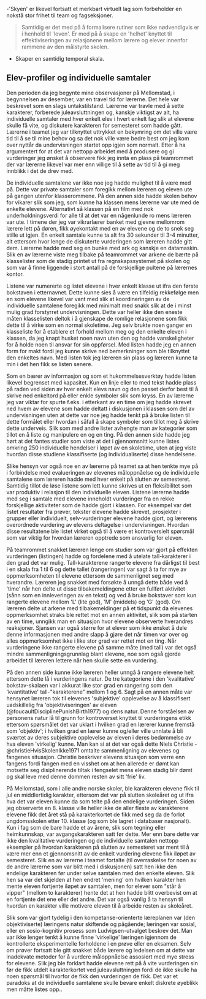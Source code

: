 -'Skyen' er likevel fortsatt et merkbart virtuelt lag som forbeholder en nokstå stor frihet til team og fagseksjoner.
>Samtidig er det med på å formalisere rutiner som ikke nødvendigvis er i henhold til 'loven'. Er med på å skape en 'helhet' knyttet til effektiviseringen av relasjonene mellom lærere og elever innenfor rammene av den målstyrte skolen.
- Skaper en samtidig temporal skala.


## Elev-profiler og individuelle samtaler

Den perioden da jeg begynte mine observasjoner på Mellomstad, i begynnelsen av desember, var en travel tid for lærerne. Det hele var beskrevet som en slags untakstilstand. Lærerne var travle med å sette karakterer, forberede juleavsluttningen og, kanskje viktigst av alt, ha individuelle samtaler med hver enkelt elev i hvert enkelt fag slik at elevene skulle få vite, og diskutere karakteren for semesteret som hadde gått. Lærerne i teamet jeg var tilknyttet uttrykket en bekymring om det ville være tid til å se til mine behov og sa det nok ville være bedre best om jeg kom over nyttår da undervisningen startet opp igjen som normalt. Etter å ha argumentert for at det var nettopp arbeidet med å produsere og gi vurderinger jeg ønsket å observere fikk jeg innta en plass på teamrommet der var lærerne likevel var mer enn villige til å sette av tid til å gi meg innblikk i det de drev med.

De individuelle samtalene var ikke noe jeg hadde mulighet til å være med på. Dette var private samtaler som foregikk mellom læreren og eleven ute på gangen utenfor klasserommene. På den annen side hadde skolen behov for vikarer slik som jeg, som kunne ha klassen mens lærerne var ute med de enkelte elevene. Alternativt så klassen på en film med nok underholdningsverdi for alle til at det var en någenlunde ro mens læreren var ute. I timene der jeg var vikrarlærer banket med gjevne mellomrom lærere lett på døren, fikk øyekontakt med en av elevene og de to snek seg stille ut igjen. En enkelt samtale kunne ta alt fra 30 sekunder til 3-4 minutter, alt ettersom hvor lenge de diskuterte vurderingen som læreren hadde gitt dem. Lærerne hadde med seg en bunke med ark og kanskje en datamaskin. Slik en av lærerne viste meg tilbake på teamrommet var arkene de bærte på klasselister som de stadig printet ut fra regnskapssystemet på skolen og som var å finne liggende i stort antall på de forskjellige pultene på lærernes kontor.

Listene var numererte og listet elevene i hver enkelt klasse ut ifra den første bokstaven i etternavnet. Dette kunne sies å være en tilfeldig rekkefølge men en som elevene likevel var vant med slik at koordineringen av de individuelle samtalene foregikk med minimalt med snakk slik at de i minst mulig grad forstyrret undervisningen. Dette var heller ikke den eneste måten klasselisten deltok i å gjenskape de romlige relasjonene som fikk dette til å virke som en normal skoletime. Jeg selv brukte noen ganger en klasseliste for å etablere et forhold mellom meg og den enkelte eleven i klassen, da jeg knapt husket noen navn uten den og hadde vanskeligheter for å holde noen til ansvar for sin oppførsel. Med listen hadde jeg en annen form for makt fordi jeg kunne skrive ned bemerkninger som ble tilknyttet den enkeltes navn. Med listen tok jeg læreren sin plass og læreren kunne ta min i det hen fikk se listen senere.

Som en bærer av informasjon og som et hukommelsesverktøy hadde listen likevel begrenset med kapasitet. Kun en linje eller to med tekst hadde plass på raden ved siden av hver enkelt elevs navn og den passet derfor best til å skrive ned enkeltord på eller enkle symboler slik som kryss. En av lærerne jeg var viktar for spurte f.eks. i etterkant av en time om jeg hadde skrevet ned hvem av elevene som hadde deltatt i diskusjonen i klassen som del av undervisningen uten at dette var noe jeg hadde tenkt på å bruke listen til dette formålet eller hvordan i såfall å skape symboler som tillot meg å skrive dette underveis. Slik som med andre lister avhengte man av kategorier som tillot en å liste og manipulere en og en ting. På den annen side hadde jeg hørt at det fantes studier som viste at det i gjennomsnitt kunne listes omkring 250 individuelle hendelser i løpet av en skoletime, uten at jeg viste hvordan disse studiene klassifiserte (og individualiserte) disse hendelsene.

Slike hensyn var også noe en av lærerne på teamet sa at hen tenkte mye på i forbindelse med evalueringen av elevenes måloppnåelse og de individuelle samtalene som læreren hadde med hver enkelt på slutten av semesteret. Samtidig tillot de løse listene som lett kunne skrives ut en fleksibilitet som var produktiv i relasjon til den individuelle eleven. Listene lærerne hadde med seg i samtale med elevene inneholdt vurderinger fra en rekke forskjellige aktiviteter som de hadde gjort i klassen. For eksempel var det listet resultater fra prøver, tekster elevene hadde skrevet, prosjekter i grupper eller individuelt, selv-vurderinger elevene hadde gjort, og lærerens overordnede vurdering av elevens deltagelse i undervisningen. Hvordan disse resultatene ble listet virket også til å være et kontroversielt spørsmål som var viktig for hvordan læreren opptrede som ansvarlig for eleven.

På teamrommet snakket læreren lenge om studier som var gjort på effekten vurderingen (listingen) hadde og fordelene med å utelate tall-karakterer i den grad det var mulig. Tall-karakterene rangerte elevene fra dårligst til best i en skala fra 1 til 6 og dette tallet (rangeringen) var sagt å ta for mye av oppmerksomheten til elevene ettersom de sammenlignet seg med hverandre. Læreren jeg snakket med forsøkte å unngå dette både ved å 'time' når hen delte ut disse tilbakemeldingene etter en fullført aktivitet (sånn som en innleveringen av en tekst) og ved å bruke bokstaver som kun rangerte elevene mellom 'L' (lite god), 'M' (middels) og 'G' (god). Om læreren delte ut arkene med tilbakemeldinger på et tidspunkt da elevenes oppmerksomhet straks ble rettet mot en annen aktivitet, slik som på starten av en time, unngikk man en situasjon hvor elevene observerte hverandres reaksjoner. Sjansen var også større for at elever som ikke ønsket å dele denne informasjonen med andre slapp å gjøre det når timen var over og alles oppmerksomhet ikke i like stor grad var rettet mot en ting. Når vurderingene ikke rangerte elevene på samme måte (med tall) var det også mindre sammenligningsgrunnlag blant elevene, noe som også gjorde arbeidet til læreren lettere når hen skulle sette en vurdering.

På den annen side kunne ikke læreren heller unngå å rangere elevene helt ettersom dette lå i vurderingens natur. De tre kategoriene i den 'kvalitative' bokstav-skalaen var i akkurat like stor grad en rangering som den 'kvantitative' tall-"karakterene" mellom 1 og 6. Sagt på en annen måte var hensynet læreren tok til elevenes 'subjektive' opplevelse av å klassifisert uadskillelig fra 'objektiviseringen' av eleven (@foucaultDisciplinePunishBirth1977) og dens natur. Denne forståelsen av personens natur lå til grunn for kontroverset knyttet til vurderingens etikk ettersom spørsmålet det var uklart i hvilken grad en lærerer kunne fremstå som 'objektiv'; i hvilken grad en lærer kunne og/eller ville unnlate å bli sværtet av deres subjektive opplevelse av eleven i deres bedømmelse av hva eleven 'virkelig' kunne. Man kan si at det var også dette Niels Christie -@christieHvisSkolenIkke1971 omtalte sammenligning av elevenes og fangenes situasjon. Christie beskriver elevens situasjon som verre enn fangens fordi fangen med en visshet om at hen allerede er dømt kan motsette seg disiplinerende tiltak i fengselet mens eleven stadig blir dømt og skal leve med denne dommen resten av sitt 'frie' liv.

På Mellomstad, som i alle andre norske skoler, ble karakteren elevene fikk til jul en middlertidig karakter, ettersom det var på slutten skoleåret og ut ifra hva det var eleven kunne da som telte på den endelige vurderingen. Siden jeg observerte en 8. klasse ville heller ikke de aller fleste av karakterene elevene fikk det året stå på karakterkortet de fikk med seg da de forlot ungdomsskolen etter 10. klasse (og som ble lagret i databaser nasjonalt). Kun i fag som de bare hadde et av årene, slik som tegning eller heimkunnskap, var avgangskarakteren satt før dette. Mer enn bare dette var ikke den kvalitative vurderingen og de individuelle samtalen nettopp eksempler på hvordan karakteren på slutten av semesteret var ment til å være mer enn et gjennomsnitt av de enkelt vurdering elevene fikk iløpet av semesteret. Slik en av lærerne i teamet fortalte (til overraskelse for noen av de andre lærerne som var blitt med i diskusjonen) satt hen ikke den endelige karakteren før under selve samtalen med den enkelte eleven. Slik hen sa var det skjelden at hen endret 'mening' om hvilken karakter hen mente eleven fortjente iløpet av samtalen, men for elever som "står å vipper" (mellom to karakterer) hente det at hen hadde blitt overbevist om at en fortjente det ene eller det andre. Det var også vanlig å ta hensyn til hvordan en karakter ville motivere eleven til å arbeide resten av skoleåret.

Slik som var gjort tydelig i den kompetanse-orienterte læreplanen var (den objektiviserte) læringens natur skiftende og pågående; læringen var sosial, eller en sosio-kognitiv prosess som Ludvigsen-utvalget beskrev det. Man var ikke lenger tenkt å kunne finne 'virkelige' læringen igjennom de kontrollerte eksperimentelle forholdene i en prøve eller en eksamen. Selv om prøver fortsatt ble gitt snakket både lærere og ledelsen om at dette var inadekvate metoder for å vurdere måloppnåelse assosiert med mye stress for elevene. Slik jeg ble forklart hadde elevene rett på å vite vurderingen sin før de fikk utdelt karakterkortet ved juleavsluttningen fordi de ikke skulle ha noen spørsmål til hvorfor de fikk den vurderingen de fikk. Det var et paradoks at de individuelle samtalene skulle bevare enkelt diskrete øyeblikk men måtte listes opp..
